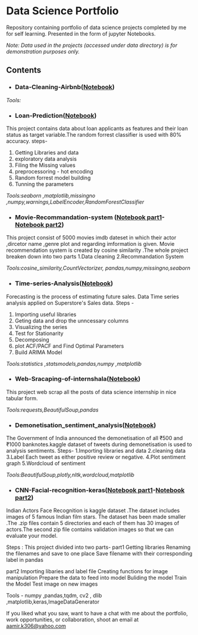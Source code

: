# Data Science Portfolio
Repository containing portfolio of data science projects completed by me for self learning. Presented in the form of jupyter Notebooks.

*Note: Data used in the projects (accessed under data directory) is for demonstration purposes only.*

## Contents
- ### Data-Cleaning-Airbnb([Notebook](https://github.com/llAamirll/Data-Science-Portfolio/blob/master/Data-Cleaning-Airbnb/Data_Cleaning_Notebook.ipynb))



*Tools:* 
- ### Loan-Prediction([Notebook](https://github.com/llAamirll/Data-Science-Portfolio/blob/master/Loan-Prediction-/loan%20prediction%20random%20forrest.ipynb)) 
This project contains data about loan applicants as features and their loan status as target variable.The random forrest classifier is used with 80% accuracy.
steps-
1. Getting Libraries and data
2. exploratory data analysis
3. Filing the Missing values
4. preprocessoring - hot encoding 
5. Random forrest model building
6. Tunning the parameters

*Tools:seaborn ,matplotlib,missingno ,numpy,warnings,LabelEncoder,RandomForestClassifier*



- ### Movie-Recommandation-system ([Notebook part1](https://github.com/llAamirll/Data-Science-Portfolio/blob/master/Movie-Recommandation-system/1.Cleaning_recom_system.ipynb)-[Notebook part2](https://github.com/llAamirll/Data-Science-Portfolio/blob/master/Movie-Recommandation-system/2.Final_recom_system.ipynb))
This project consist of 5000 movies imdb dateset in which their actor ,dircetor name ,genre plot and regarding imformation is given.
Movie recommendation system is created by cosine similarity .The whole project breaken down into two parts
1.Data cleaning 2.Recommandation System

*Tools:cosine_similarity,CountVectorizer, pandas,numpy,missingno,seaborn*


- ### Time-series-Analysis([Notebook](https://github.com/llAamirll/Data-Science-Portfolio/blob/master/Time-series-Analysis/Time%20series.ipynb))
 Forecasting is the process of estimating future sales. Data Time series analysis applied on Superstore's Sales data.
Steps -
1. Importing useful libraries
2. Geting data and  drop the unncessary columns
3. Visualizing the series
4. Test for Stationarity
5. Decomposing
6. plot ACF/PACF and Find Optimal Parameters
7. Build ARIMA Model

*Tools:statistics ,statsmodels,pandas,numpy ,matplotlib*


- ### Web-Sracaping-of-internshala([Notebook](https://github.com/llAamirll/Data-Science-Portfolio/blob/master/Web-Sracaping-of-internshala/Web%20Scraping%20.ipynb))
This project web scrap all the posts of data science internship in nice tabular form.

*Tools:requests,BeautifulSoup,pandas*


- ### Demonetisation_sentiment_analysis([Notebook](https://github.com/llAamirll/Data-Science-Portfolio/blob/master/demonetisation_sentiment_analysis/Demonetisation_Sentiment_Analysis.ipynb))
The Government of India announced the demonetisation of all ₹500 and ₹1000 banknotes.kaggle dataset of tweets during demonetisation is used to analysis sentiments.
Steps-
1.Importing libraries and data
2.cleaning data
3.Label Each tweet as either positive review or negative.
4.Plot sentiment graph
5.Wordcloud of sentiment

*Tools:BeautifulSoup,plotly,nltk,wordcloud,matplotlib*


- ### CNN-Facial-recognition-keras([Notebook part1](https://github.com/llAamirll/Data-Science-Portfolio/blob/master/CNN-Facial-recognition-keras/Preprocessing_CNN_Indian_Actors_Face_Recognition.ipynb)-[Notebook part2](https://github.com/llAamirll/Data-Science-Portfolio/blob/master/CNN-Facial-recognition-keras/Facial_recognition_keras.ipynb))
 Indian Actors Face Recognition is kaggle dataset .The dataset includes images of 5 famous Indian film stars. The dataset has been made smaller .The .zip files contain 5 directories and each of them has 30 images of actors.The second zip file contains validation images so that we can evaluate your model.

Steps : This project divided into two parts-
part1
Getting libraries
Renaming the filenames and save to one place
Save filename with their corresponding label in pandas

part2
Importing libaries and label file
Creating functions for image manipulation
Prepare the data to feed into model
Buliding the model
Train the Model
Test image on new images

Tools - numpy ,pandas,tqdm, cv2 , dlib ,matplotlib,keras,ImageDataGenerator


If you liked what you saw, want to have a chat with me about the portfolio, work opportunities, or collaboration, shoot an email at aamir.k306@yahoo.com
